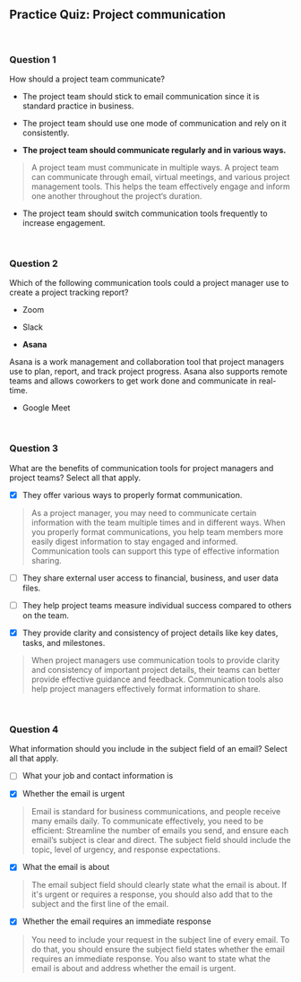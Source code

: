 ## Practice Quiz: Project communication

<br>

### Question 1

How should a project team communicate?

- The project team should stick to email communication since it is standard practice in business.


- The project team should use one mode of communication and rely on it consistently.


- **The project team should communicate regularly and in various ways.**

> A project team must communicate in multiple ways. A project team can communicate through email, virtual meetings, and various project management tools. This helps the team effectively engage and inform one another throughout the project‘s duration.


- The project team should switch communication tools frequently to increase engagement.

<br>

### Question 2

Which of the following communication tools could a project manager use to create a project tracking report?

- Zoom 


- Slack


- **Asana**

Asana is a work management and collaboration tool that project managers use to plan, report, and track project progress. Asana also supports remote teams and allows coworkers to get work done and communicate in real-time.


- Google Meet

<br>

### Question 3

What are the benefits of communication tools for project managers and project teams? Select all that apply. 

+ [x] They offer various ways to properly format communication.

> As a project manager, you may need to communicate certain information with the team multiple times and in different ways. When you properly format communications, you help team members more easily digest information to stay engaged and informed. Communication tools can support this type of effective information sharing.

+ [ ] They share external user access to financial, business, and user data files.

+ [ ] They help project teams measure individual success compared to others on the team.

+ [x] They provide clarity and consistency of project details like key dates, tasks, and milestones. 

> When project managers use communication tools to provide clarity and consistency of important project details, their teams can better provide effective guidance and feedback. Communication tools also help project managers effectively format information to share.

<br>

### Question 4

What information should you include in the subject field of an email? Select all that apply.

+ [ ] What your job and contact information is

+ [x] Whether the email is urgent

> Email is standard for business communications, and people receive many emails daily. To communicate effectively, you need to be efficient: Streamline the number of emails you send, and ensure each email’s subject is clear and direct. The subject field should include the topic, level of urgency, and response expectations.

+ [x] What the email is about

> The email subject field should clearly state what the email is about. If it's urgent or requires a response, you should also add that to the subject and the first line of the email. 

+ [x] Whether the email requires an immediate response

> You need to include your request in the subject line of every email. To do that, you should ensure the subject field states whether the email requires an immediate response. You also want to state what the email is about and address whether the email is urgent.